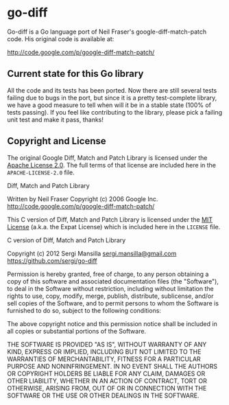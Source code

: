 go-diff
=======

Go-diff is a Go language port of Neil Fraser's google-diff-match-patch code. His original code is available at:

http://code.google.com/p/google-diff-match-patch/

Current state for this Go library
---------------------------------

All the code and its tests has been ported. Now there are still several tests failing due to bugs in the port, but since it is a pretty test-complete library, we have a good measure to tell when will it be in a stable state (100% of tests passing). If you feel like contributing to the library, please pick a failing unit test and make it pass, thanks!

Copyright and License
---------------------

The original Google Diff, Match and Patch Library is licensed under
the [Apache License 2.0](http://www.apache.org/licenses/LICENSE-2.0).
The full terms of that license are included here in the
`APACHE-LICENSE-2.0` file.

Diff, Match and Patch Library

  Written by Neil Fraser
  Copyright (c) 2006 Google Inc.
  <http://code.google.com/p/google-diff-match-patch/>

This C version of Diff, Match and Patch Library is licensed under
the [MIT License](http://www.opensource.org/licenses/MIT) (a.k.a.
the Expat License) which is included here in the `LICENSE` file.

C version of Diff, Match and Patch Library

  Copyright (c) 2012 Sergi Mansilla <sergi.mansilla@gmail.com>
  <https://github.com/sergi/go-diff>

Permission is hereby granted, free of charge, to any person obtaining a copy of this software and associated documentation files (the "Software"), to deal in the Software without restriction, including without limitation the rights to use, copy, modify, merge, publish, distribute, sublicense, and/or sell copies of the Software, and to permit persons to whom the Software is furnished to do so, subject to the following conditions:

The above copyright notice and this permission notice shall be included in all copies or substantial portions of the Software.

THE SOFTWARE IS PROVIDED "AS IS", WITHOUT WARRANTY OF ANY KIND, EXPRESS OR IMPLIED, INCLUDING BUT NOT LIMITED TO THE WARRANTIES OF MERCHANTABILITY, FITNESS FOR A PARTICULAR PURPOSE AND NONINFRINGEMENT. IN NO EVENT SHALL THE AUTHORS OR COPYRIGHT HOLDERS BE LIABLE FOR ANY CLAIM, DAMAGES OR OTHER LIABILITY, WHETHER IN AN ACTION OF CONTRACT, TORT OR OTHERWISE, ARISING FROM, OUT OF OR IN CONNECTION WITH THE SOFTWARE OR THE USE OR OTHER DEALINGS IN THE SOFTWARE.